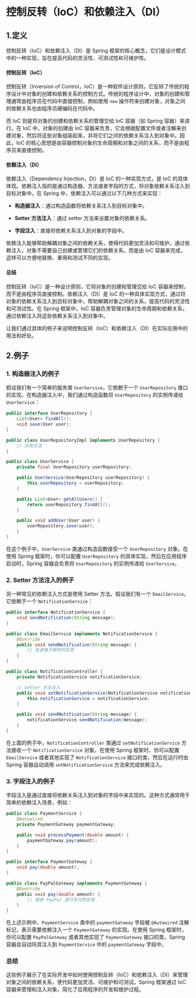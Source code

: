 # 控制反转（IoC）和依赖注入（DI）

## 1.定义

控制反转（IoC）和依赖注入（DI）是 Spring 框架的核心概念，它们是设计模式中的一种实现，旨在提高代码的灵活性、可测试性和可维护性。

#### 控制反转（IoC）

控制反转（Inversion of Control，IoC）是一种软件设计原则，它反转了传统的程序设计中对象的创建和依赖关系的控制方式。传统的程序设计中，对象的创建和管理通常由程序员在代码中直接控制，例如使用 `new` 操作符来创建对象，对象之间的依赖关系也由程序员硬编码在代码中。

而 IoC 则是将对象的创建和依赖关系的管理交给 IoC 容器（如 Spring 容器）来进行。在 IoC 中，对象的创建由 IoC 容器来负责，它会根据配置文件或者注解来创建对象，然后将这些对象组装起来，并将它们之间的依赖关系注入到对象中。因此，IoC 的核心思想是由容器控制对象的生命周期和对象之间的关系，而不是由程序员来直接控制。

#### 依赖注入（DI）

依赖注入（Dependency Injection，DI）是 IoC 的一种实现方式，是 IoC 的具体体现。依赖注入指的是通过构造器、方法或者字段的方式，将对象依赖关系注入到目标对象中。在 Spring 中，依赖注入可以通过以下几种方式来实现：

- **构造器注入**：通过构造函数将依赖关系注入到目标对象中。
  
- **Setter 方法注入**：通过 setter 方法来设置对象的依赖关系。
  
- **字段注入**：直接将依赖关系注入到对象的字段中。

依赖注入能够帮助解耦对象之间的依赖关系，使得代码更加灵活和可维护。通过依赖注入，对象不需要自己创建或管理它们的依赖关系，而是由 IoC 容器来完成，这样可以方便地替换、重用和测试不同的实现。

#### 总结

控制反转（IoC）是一种设计原则，它将对象的创建和管理交给 IoC 容器来控制，而不是由程序员直接控制。依赖注入（DI）是 IoC 的一种具体实现方式，通过将对象的依赖关系注入到目标对象中，帮助解耦对象之间的关系，提高代码的灵活性和可测试性。在 Spring 框架中，IoC 容器负责管理对象的生命周期和依赖关系，通过依赖注入将这些依赖关系注入到对象中。



让我们通过具体的例子来说明控制反转（IoC）和依赖注入（DI）在实际应用中的用法和好处。



## 2.例子

### 1. 构造器注入的例子

假设我们有一个简单的服务类 `UserService`，它依赖于一个 `UserRepository` 接口的实现。在构造器注入中，我们通过构造函数将 `UserRepository` 的实例传递给 `UserService`：

```java
public interface UserRepository {
    List<User> findAll();
    void save(User user);
}

public class UserRepositoryImpl implements UserRepository {
    // 实现方法
}

public class UserService {
    private final UserRepository userRepository;

    public UserService(UserRepository userRepository) {
        this.userRepository = userRepository;
    }

    public List<User> getAllUsers() {
        return userRepository.findAll();
    }

    public void addUser(User user) {
        userRepository.save(user);
    }
}
```

在这个例子中，`UserService` 类通过构造函数接受一个 `UserRepository` 对象。在使用 Spring 框架时，你可以配置 `UserRepository` 的具体实现，然后在应用程序启动时，Spring 容器会负责将 `UserRepository` 的实例传递给 `UserService`。

### 2. Setter 方法注入的例子

另一种常见的依赖注入方式是使用 Setter 方法。假设我们有一个 `EmailService`，它依赖于一个 `NotificationService`：

```java
public interface NotificationService {
    void sendNotification(String message);
}

public class EmailService implements NotificationService {
    @Override
    public void sendNotification(String message) {
        // 发送电子邮件的实现
    }
}

public class NotificationController {
    private NotificationService notificationService;

    // Setter 方法注入
    public void setNotificationService(NotificationService notificationService) {
        this.notificationService = notificationService;
    }

    public void sendNotification(String message) {
        notificationService.sendNotification(message);
    }
}
```

在上面的例子中，`NotificationController` 类通过 `setNotificationService` 方法接收一个 `NotificationService` 对象。在使用 Spring 框架时，你可以配置 `EmailService` 或者其他实现了 `NotificationService` 接口的类，然后在运行时由 Spring 容器自动调用 `setNotificationService` 方法来完成依赖注入。

### 3. 字段注入的例子

字段注入是通过直接将依赖关系注入到对象的字段中来实现的。这种方式通常用于简单的依赖注入场景，例如：

```java
public class PaymentService {
    @Autowired
    private PaymentGateway paymentGateway;

    public void processPayment(double amount) {
        paymentGateway.pay(amount);
    }
}

public interface PaymentGateway {
    void pay(double amount);
}

public class PayPalGateway implements PaymentGateway {
    @Override
    public void pay(double amount) {
        // 使用 PayPal 进行支付的实现
    }
}
```

在上述示例中，`PaymentService` 类中的 `paymentGateway` 字段被 `@Autowired` 注解标记，表示需要依赖注入一个 `PaymentGateway` 的实现。在使用 Spring 框架时，你可以配置 `PayPalGateway` 或者其他实现了 `PaymentGateway` 接口的类，Spring 容器会自动将其注入到 `PaymentService` 中的 `paymentGateway` 字段中。

### 总结

这些例子展示了在实际开发中如何使用控制反转（IoC）和依赖注入（DI）来管理对象之间的依赖关系，使代码更加灵活、可维护和可测试。Spring 框架通过 IoC 容器来管理和注入对象，简化了应用程序的开发和维护过程。



